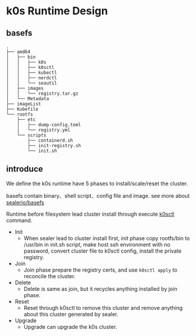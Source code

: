 # k0s Runtime Design
## basefs

```shell
.
├── amd64
│   ├── bin
│   │   ├── k0s
│   │   ├── k0sctl
│   │   ├── kubectl
│   │   ├── nerdctl
│   │   └── seautil
│   ├── images
│   │   └── registry.tar.gz
│   └── Metadata
├── imageList
├── Kubefile
└── rootfs
    ├── etc
    │   ├── dump-config.toml
    │   └── registry.yml
    └── scripts
        ├── containerd.sh
        ├── init-registry.sh
        └── init.sh
```

## introduce
We define the k0s runtime have 5 phases to install/scale/reset the cluster.

basefs contain binary、shell script、config file and image. see more about [sealerio/basefs](https://github.com/sealerio/basefs)

Runtime before filesystem lead cluster install through execute [k0sctl](https://github.com/k0sproject/k0sctl) command.

+ Init
  + When sealer lead to cluster install first, init phase copy rootfs/bin to /usr/bin in init.sh script, make host ssh environment with no password, convert cluster file to k0sctl config, install the private registry.
+ Join
  + Join phase prepare the registry certs, and use `k0sctl apply` to reconcile the cluster.
+ Delete
  + Delete is same as join, but it recycles anything installed by join phase.
+ Reset
  + Reset through k0sctl to remove this cluster and remove anything about this cluster generated by sealer.
+ Upgrade
  + Upgrade can upgrade the k0s cluster.